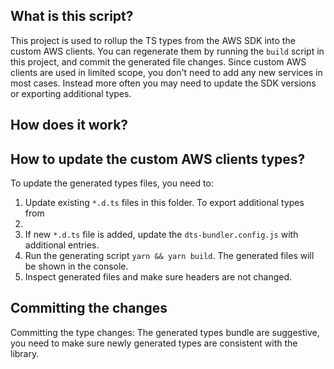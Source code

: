 ## What is this script?

This project is used to rollup the TS types from the AWS SDK into the custom AWS clients. You can regenerate them
by running the `build` script in this project, and commit the generated file changes. Since custom AWS clients are
used in limited scope, you don't need to add any new services in most cases. Instead more often you may need to update
the SDK versions or exporting additional types.

## How does it work?



## How to update the custom AWS clients types?

To update the generated types files, you need to:

1. Update existing `*.d.ts` files in this folder. To export additional types from
  1. 
1. If new `*.d.ts` file is added, update the `dts-bundler.config.js` with additional entries.
1. Run the generating script `yarn && yarn build`. The generated files will be shown in the console.
1. Inspect generated files and make sure headers are not changed.

## Committing the changes

Committing the type changes:
The generated types bundle are suggestive, you need to make sure newly generated types are consistent with the library.
